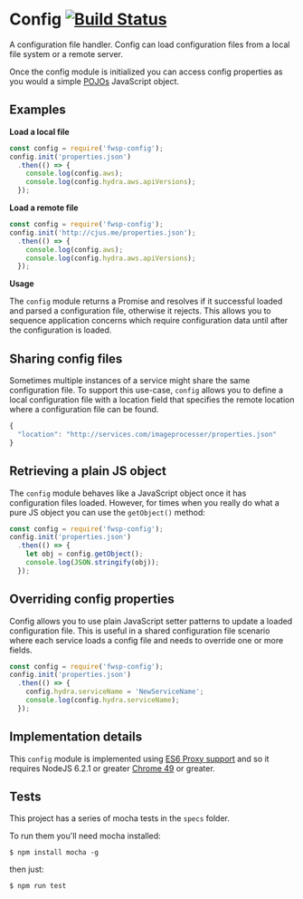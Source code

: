 # Config [![Build Status](https://travis-ci.org/flywheelsports/fwsp-config.svg?branch=master)](https://travis-ci.org/flywheelsports/fwsp-config)
A configuration file handler. Config can load configuration files from a local file system or a remote server.

Once the config module is initialized you can access config properties as you would a simple [POJOs](https://www.quora.com/What-is-a-plainObject-in-JavaScript) JavaScript object.

## Examples

**Load a local file**

```javascript
const config = require('fwsp-config');
config.init('properties.json')
  .then(() => {
    console.log(config.aws);  
    console.log(config.hydra.aws.apiVersions);
  });
```

**Load a remote file**

```javascript
const config = require('fwsp-config');
config.init('http://cjus.me/properties.json');
  .then(() => {
    console.log(config.aws);  
    console.log(config.hydra.aws.apiVersions);
  });
```

**Usage**

The `config` module returns a Promise and resolves if it successful loaded and parsed a configuration file, otherwise it rejects.  This allows you to sequence application concerns which require configuration data until after the configuration is loaded.

## Sharing config files

Sometimes multiple instances of a service might share the same configuration file. To support this use-case, `config` allows you to define a local configuration file with a location field that specifies the remote location where a configuration file can be found.

```javascript
{
  "location": "http://services.com/imageprocesser/properties.json"
}
```

## Retrieving a plain JS object

The `config` module behaves like a JavaScript object once it has configuration files loaded. However, for times when you really do what a pure JS object you can use the `getObject()` method:

```javascript
const config = require('fwsp-config');
config.init('properties.json')
  .then(() => {
    let obj = config.getObject();
    console.log(JSON.stringify(obj));
  });
```

## Overriding config properties

Config allows you to use plain JavaScript setter patterns to update a loaded configuration file. This is useful in a shared configuration file scenario where each service loads a config file and needs to override one or more fields.

```javascript
const config = require('fwsp-config');
config.init('properties.json')
  .then(() => {
    config.hydra.serviceName = 'NewServiceName';
    console.log(config.hydra.serviceName);
  });
```

## Implementation details

This `config` module is implemented using [ES6 Proxy support](https://developer.mozilla.org/en-US/docs/Web/JavaScript/Reference/Global_Objects/Proxy) and so it requires NodeJS 6.2.1 or greater [Chrome 49](https://www.chromestatus.com/feature/4811188005240832) or greater.

## Tests

This project has a series of mocha tests in the `specs` folder.

To run them you'll need mocha installed:

```shell
$ npm install mocha -g
```

 then just:

```shell
$ npm run test
```
